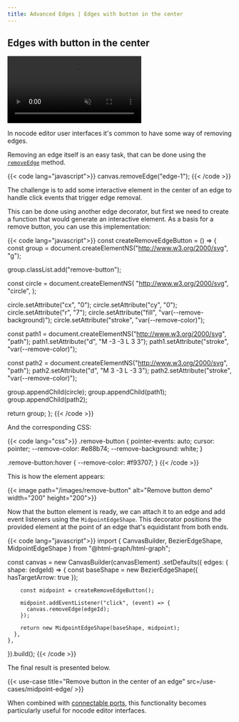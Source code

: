 ```yaml
---
title: Advanced Edges | Edges with button in the center
---
```


## Edges with button in the center

<a href="/use-cases/midpoint-edge/" target="_blank" aria-label="Edges with button in the center">
  <div class="video">
    <video autoplay muted loop>
      <source src="/media/removable-edges.webm">
    </video>
  </div>
</a>


In nocode editor user interfaces it's common to have some way of removing edges.

Removing an edge itself is an easy task, that can be done using the
[`removeEdge`](/canvas/#remove-edge) method.

{{< code lang="javascript">}}
canvas.removeEdge("edge-1");
{{< /code >}}

The challenge is to add some interactive element in the center of an edge to
handle click events that trigger edge removal.

This can be done using another edge decorator, but first we need to create a
function that would generate an interactive element. As a basis for a remove
button, you can use this implementation:

{{< code lang="javascript">}}
const createRemoveEdgeButton = () => {
  const group = document.createElementNS("http://www.w3.org/2000/svg", "g");

  group.classList.add("remove-button");

  const circle = document.createElementNS(
    "http://www.w3.org/2000/svg",
    "circle",
  );

  circle.setAttribute("cx", "0");
  circle.setAttribute("cy", "0");
  circle.setAttribute("r", "7");
  circle.setAttribute("fill", "var(--remove-background)");
  circle.setAttribute("stroke", "var(--remove-color)");

  const path1 = document.createElementNS("http://www.w3.org/2000/svg", "path");
  path1.setAttribute("d", "M -3 -3 L 3 3");
  path1.setAttribute("stroke", "var(--remove-color)");

  const path2 = document.createElementNS("http://www.w3.org/2000/svg", "path");
  path2.setAttribute("d", "M 3 -3 L -3 3");
  path2.setAttribute("stroke", "var(--remove-color)");

  group.appendChild(circle);
  group.appendChild(path1);
  group.appendChild(path2);

  return group;
};
{{< /code >}}

And the corresponding CSS:

{{< code lang="css">}}
.remove-button {
  pointer-events: auto;
  cursor: pointer;
  --remove-color: #e88b74;
  --remove-background: white;
}

.remove-button:hover {
  --remove-color: #f93707;
}
{{< /code >}}

This is how the element appears:

{{< image path="/images/remove-button" alt="Remove button demo" width="200" height="200">}}

Now that the button element is ready, we can attach it to an edge and add event
listeners using the `MidpointEdgeShape`. This decorator positions the provided
element at the point of an edge that's equidistant from both ends.

{{< code lang="javascript">}}
import { CanvasBuilder, BezierEdgeShape, MidpointEdgeShape } from "@html-graph/html-graph";

const canvas = new CanvasBuilder(canvasElement)
  .setDefaults({
    edges: {
      shape: (edgeId) => {
        const baseShape = new BezierEdgeShape({ hasTargetArrow: true });

        const midpoint = createRemoveEdgeButton();

        midpoint.addEventListener("click", (event) => {
          canvas.removeEdge(edgeId);
        });

        return new MidpointEdgeShape(baseShape, midpoint);
      },
    },
  }).build();
{{< /code >}}

The final result is presented below.

{{< use-case title="Remove button in the center of an edge" src=/use-cases/midpoint-edge/ >}}

When combined with [connectable ports](/features/connectable-ports), this
functionality becomes particularly useful for nocode editor interfaces.

